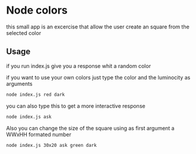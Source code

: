 # Node colors

this small app is an excercise that allow the user create an square from the selected color

## Usage

if you run index.js give you a response whit a random color

if you want to use your own colors just type the color and the luminocity as arguments

```sh
node index.js red dark
```

you can also type this to get a more interactive response

```sh
node index.js ask
```

Also you can change the size of the square using as first argument a WWxHH formated number

```sh
node index.js 30x20 ask green dark
```
